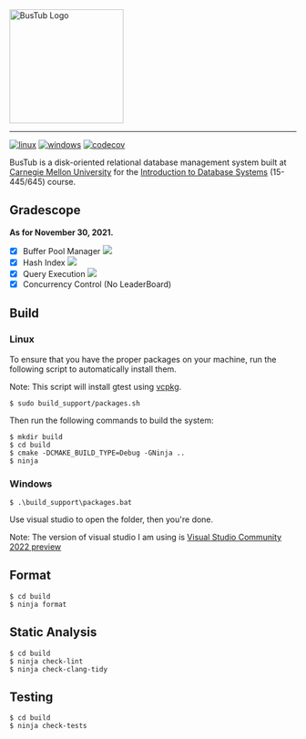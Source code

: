 <img src="logo/bustub.svg" alt="BusTub Logo" height="200">

-----------------

[![linux](https://github.com/qdslovelife/bustub/actions/workflows/codev.yml/badge.svg)](https://github.com/qdslovelife/bustub/actions/workflows/codev.yml)
[![windows](https://github.com/qdslovelife/bustub/actions/workflows/windows.yml/badge.svg)](https://github.com/qdslovelife/bustub/actions/workflows/windows.yml)
[![codecov](https://codecov.io/gh/qdslovelife/bustub/branch/master/graph/badge.svg?token=6Y2ZTDH9E1)](https://codecov.io/gh/qdslovelife/bustub)

BusTub is a disk-oriented relational database management system built at [Carnegie Mellon University](https://db.cs.cmu.edu) for the [Introduction to Database Systems](https://15445.courses.cs.cmu.edu) (15-445/645) course.

## Gradescope

**As for November 30, 2021.**

- [x] Buffer Pool Manager ![](img/bpm.png)
- [x] Hash Index ![](img/hi.png)
- [x] Query Execution ![](img/qe.png)
- [x] Concurrency Control (No LeaderBoard)

## Build

### Linux

To ensure that you have the proper packages on your machine, run the following script to automatically install them.

Note: This script will install gtest using [vcpkg](https://github.com/microsoft/vcpkg).

```
$ sudo build_support/packages.sh
```

Then run the following commands to build the system:

```
$ mkdir build
$ cd build
$ cmake -DCMAKE_BUILD_TYPE=Debug -GNinja ..
$ ninja
```

### Windows

```
$ .\build_support\packages.bat
```

Use visual studio to open the folder, then you're done.

Note: The version of visual studio I am using is [Visual Studio Community 2022 preview](https://visualstudio.microsoft.com/zh-hans/vs/)

## Format

```
$ cd build
$ ninja format
```

## Static Analysis

```
$ cd build
$ ninja check-lint
$ ninja check-clang-tidy
```

## Testing

```
$ cd build
$ ninja check-tests
```
